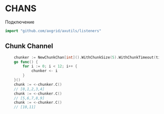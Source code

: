 CHANS
=====

Подключение
```go
import "github.com/axgrid/axutils/listeners"
```


Chunk Channel
-------------

```go
    chunker := NewChunkChan[int]().WithChunkSize(5).WithChunkTimeout(time.Millisecond * 100).Build()
    go func() {
        for i := 0; i < 12; i++ {
            chunker <- i
        }
    }()
    chunk := <-chunker.C()
	// [0,1,2,3,4]
    chunk := <-chunker.C()
    // [5,6,7,8,9]
    chunk := <-chunker.C()
    // [10,11]
		
```


